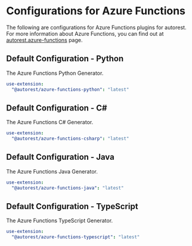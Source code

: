 # Configurations for Azure Functions

The following are configurations for Azure Functions plugins for autorest. For more information about Azure Functions, you can find out at [autorest.azure-functions](https://github.com/Azure/autorest.azure-functions) page.

## Default Configuration - Python

The Azure Functions Python Generator.

``` yaml $(azure-functions-python)
use-extension:
  "@autorest/azure-functions-python": "latest"
```

## Default Configuration - C\#

The Azure Functions C# Generator.

``` yaml $(azure-functions-csharp)
use-extension:
  "@autorest/azure-functions-csharp": "latest"
```

## Default Configuration - Java

The Azure Functions Java Generator.

``` yaml $(azure-functions-java)
use-extension:
  "@autorest/azure-functions-java": "latest"
```

## Default Configuration - TypeScript

The Azure Functions TypeScript Generator.

``` yaml $(azure-functions-typescript)
use-extension:
  "@autorest/azure-functions-typescript": "latest"
```
